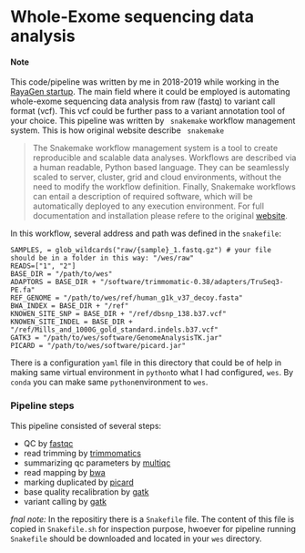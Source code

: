 # Whole-Exome sequencing data analysis

#### Note
This code/pipeline was written by me in 2018-2019 while working in the [RayaGen startup](http://rayagn.com/). The main field where it could be employed is automating whole-exome sequencing data analysis from raw (fastq) to variant call format (vcf). This vcf could be further pass to a variant annotation tool of your choice. This pipeline was written by ``` snakemake``` workflow management system.  This is how original website describe ``` snakemake```  
>The Snakemake workflow management system is a tool to create reproducible and scalable data analyses. Workflows are described via a human readable, Python based language. They can be seamlessly scaled to server, cluster, grid and cloud environments, without the need to modify the workflow definition. Finally, Snakemake workflows can entail a description of required software, which will be automatically deployed to any execution environment.
For full documentation and installation please refere to the original [website](https://snakemake.readthedocs.io/en/stable/).

In this workflow, several address and path was defined in the ```snakefile```:
```shell
SAMPLES, = glob_wildcards("raw/{sample}_1.fastq.gz") # your file should be in a folder in this way: "/wes/raw"
READS=["1", "2"]
BASE_DIR = "/path/to/wes"
ADAPTORS = BASE_DIR + "/software/trimmomatic-0.38/adapters/TruSeq3-PE.fa"
REF_GENOME = "/path/to/wes/ref/human_g1k_v37_decoy.fasta"
BWA_INDEX = BASE_DIR + "/ref"
KNOWEN_SITE_SNP = BASE_DIR + "/ref/dbsnp_138.b37.vcf"
KNOWEN_SITE_INDEL = BASE_DIR + "/ref/Mills_and_1000G_gold_standard.indels.b37.vcf"
GATK3 = "/path/to/wes/software/GenomeAnalysisTK.jar"
PICARD = "/path/to/wes/software/picard.jar"
```
There is a configuration ```yaml``` file in this directory that could be of help in making same virtual environment in ```python```to what I had configured, ```wes```. By ```conda``` you can make same ```python```environment to ```wes```. 
 ### Pipeline steps
 This pipeline consisted of several steps:
 * QC by [fastqc](https://www.bioinformatics.babraham.ac.uk/projects/fastqc/)
 * read trimming by [trimmomatics](https://github.com/timflutre/trimmomatic)
 * summarizing qc parameters by [multiqc](https://multiqc.info/)
 * read mapping by [bwa](http://bio-bwa.sourceforge.net/)
 * marking duplicated by [picard](https://broadinstitute.github.io/picard/)
 * base quality recalibration by [gatk](https://gatk.broadinstitute.org/hc/en-us)
 * variant calling by [gatk](https://gatk.broadinstitute.org/hc/en-us)
 

 *fnal note:*
 In the repositiry there is a ```Snakefile``` file. The content of this file is copied in ```Snakefile.sh``` for inspection purpose, hwoever for pipeline running ```Snakefile``` should be downloaded and located in your ```wes``` directory. 
 
